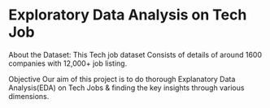 # Exploratory Data Analysis on Tech Job

About the Dataset:
This Tech job dataset Consists of details of around 1600 companies with 12,000+ job listing.

Objective
Our aim of this project is to do thorough Explanatory Data Analysis(EDA) on Tech Jobs & finding the key insights through various dimensions.



